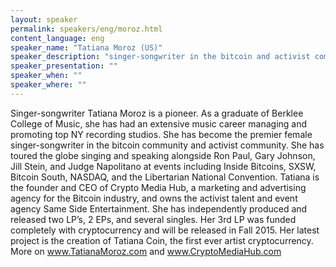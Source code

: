 ```yaml
---
layout: speaker
permalink: speakers/eng/moroz.html
content_language: eng
speaker_name: "Tatiana Moroz (US)"
speaker_description: "singer-songwriter in the bitcoin and activist community, founder and CEO of Crypto Media Hub"
speaker_presentation: ""
speaker_when: ""
speaker_where: ""
---
```

Singer-songwriter Tatiana Moroz is a pioneer. As a graduate of Berklee College of Music, she has had an extensive music career managing and promoting top NY recording studios.  She has become the premier female singer-songwriter in the bitcoin community and activist community.  She has toured the globe singing and speaking alongside Ron Paul, Gary Johnson, Jill Stein, and Judge Napolitano at events including Inside Bitcoins, SXSW, Bitcoin South, NASDAQ, and the Libertarian National Convention. Tatiana is the founder and CEO of Crypto Media Hub, a marketing and advertising agency for the Bitcoin industry, and owns the activist talent and event agency Same Side Entertainment. She has independently produced and released two LP’s, 2 EPs, and several singles. Her 3rd LP was funded completely with cryptocurrency and will be released in Fall 2015. Her latest project is the creation of Tatiana Coin, the first ever artist cryptocurrency. More on www.TatianaMoroz.com and www.CryptoMediaHub.com 
